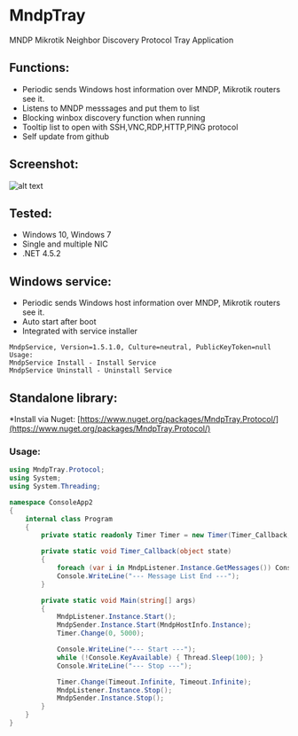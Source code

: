 # MndpTray
MNDP Mikrotik Neighbor Discovery Protocol Tray Application

## Functions:
* Periodic sends Windows host information over MNDP, Mikrotik routers see it.
* Listens to MNDP messsages and put them to list
* Blocking winbox discovery function when running
* Tooltip list to open with SSH,VNC,RDP,HTTP,PING protocol
* Self update from github

## Screenshot:
![alt text](https://github.com/xmegz/MndpTray/blob/master/MndpTray/MndpTray/Images/screenshot.png)

## Tested:
* Windows 10, Windows 7
* Single and multiple NIC
* .NET 4.5.2

## Windows service:
* Periodic sends Windows host information over MNDP, Mikrotik routers see it.
* Auto start after boot
* Integrated with service installer
```
MndpService, Version=1.5.1.0, Culture=neutral, PublicKeyToken=null
Usage:
MndpService Install - Install Service
MndpService Uninstall - Uninstall Service
```

## Standalone library:
*Install via Nuget: [https://www.nuget.org/packages/MndpTray.Protocol/](https://www.nuget.org/packages/MndpTray.Protocol/)
### Usage:
```C#
using MndpTray.Protocol;
using System;
using System.Threading;

namespace ConsoleApp2
{
    internal class Program
    {
        private static readonly Timer Timer = new Timer(Timer_Callback, null, Timeout.Infinite, Timeout.Infinite);

        private static void Timer_Callback(object state)
        {
            foreach (var i in MndpListener.Instance.GetMessages()) Console.WriteLine(i.Value.ToString());
            Console.WriteLine("--- Message List End ---");
        }

        private static void Main(string[] args)
        {            
            MndpListener.Instance.Start();
            MndpSender.Instance.Start(MndpHostInfo.Instance);
            Timer.Change(0, 5000);

            Console.WriteLine("--- Start ---");
            while (!Console.KeyAvailable) { Thread.Sleep(100); }           
            Console.WriteLine("--- Stop ---");

            Timer.Change(Timeout.Infinite, Timeout.Infinite);
            MndpListener.Instance.Stop();
            MndpSender.Instance.Stop();
        }
    }
}
```
